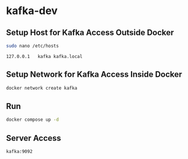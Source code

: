 # kafka-dev

## Setup Host for Kafka Access Outside Docker

```sh
sudo nano /etc/hosts
```

```
127.0.0.1   kafka kafka.local
```

## Setup Network for Kafka Access Inside Docker

```sh
docker network create kafka
```

## Run

```sh
docker compose up -d
```

## Server Access

```
kafka:9092
```